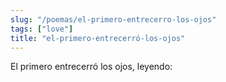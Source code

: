 ```yaml
---
slug: "/poemas/el-primero-entrecerro-los-ojos"
tags: ["love"]
title: "el-primero-entrecerró-los-ojos"
---
```

El primero entrecerró los ojos, leyendo: